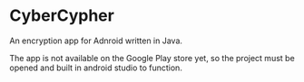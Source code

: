 # CyberCypher
An encryption app for Adnroid written in Java. 

The app is not available on the Google Play store yet, so the project must be opened and built in android studio to function.
